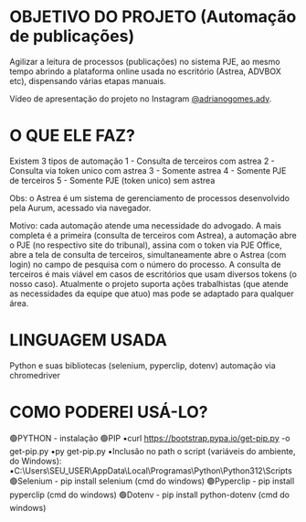 # OBJETIVO DO PROJETO (Automação de publicações)
Agilizar a leitura de processos (publicações) no sistema PJE, ao mesmo tempo abrindo a plataforma online usada no escritório (Astrea, ADVBOX etc), dispensando várias etapas manuais.

Vídeo de apresentação do projeto no Instagram [@adrianogomes.adv](https://instagram.com/adrianogomes.adv).

# O QUE ELE FAZ?

Existem 3 tipos de automação
1 - Consulta de terceiros com astrea
2 - Consulta via token unico com astrea
3 - Somente astrea
4 - Somente PJE de terceiros
5 - Somente PJE (token unico) sem astrea

Obs: o Astrea é um sistema de gerenciamento de processos desenvolvido pela Aurum, acessado via navegador.

Motivo: cada automação atende uma necessidade do advogado. A mais completa é a primeira (consulta de terceiros com Astrea), a automação abre o PJE (no respectivo site do tribunal), assina com o token via PJE Office, abre a tela de consulta de terceiros, simultaneamente abre o Astrea (com login) no campo de pesquisa com o número do processo. A consulta de terceiros é mais viável em casos de escritórios que usam diversos tokens (o nosso caso). Atualmente o projeto suporta ações trabalhistas (que atende as necessidades da equipe que atuo) mas pode se adaptado para qualquer área.

# LINGUAGEM USADA
Python e suas bibliotecas (selenium, pyperclip, dotenv) automação via chromedriver

# COMO PODEREI USÁ-LO?
🟢PYTHON - instalação
🟢PIP
    ▪️curl https://bootstrap.pypa.io/get-pip.py -o get-pip.py
    ▪️py get-pip.py
    ▪️Inclusão no path o script (variáveis do ambiente, do Windows):
    ▪️C:\Users\SEU_USER\AppData\Local\Programas\Python\Python312\Scripts
🟢Selenium - pip install selenium (cmd do windows)
🟢Pyperclip - pip install pyperclip (cmd do windows)
🟢Dotenv - pip install python-dotenv (cmd do windows)

